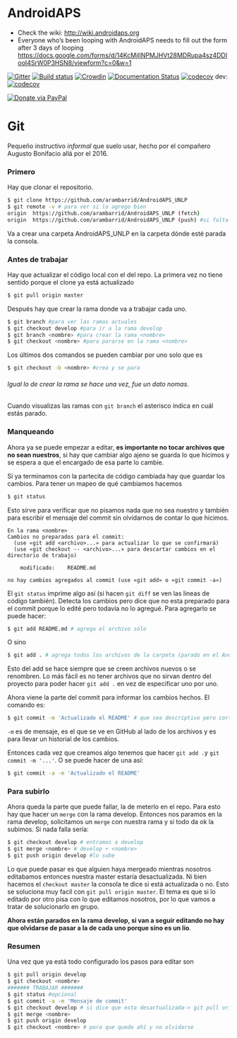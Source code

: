 # AndroidAPS

* Check the wiki: http://wiki.androidaps.org
*  Everyone who’s been looping with AndroidAPS needs to fill out the form after 3 days of looping  https://docs.google.com/forms/d/14KcMjlINPMJHVt28MDRupa4sz4DDIooI4SrW0P3HSN8/viewform?c=0&w=1

[![Gitter](https://badges.gitter.im/MilosKozak/AndroidAPS.svg)](https://gitter.im/MilosKozak/AndroidAPS?utm_source=badge&utm_medium=badge&utm_campaign=pr-badge&utm_content=badge)
[![Build status](https://travis-ci.org/MilosKozak/AndroidAPS.svg?branch=master)](https://travis-ci.org/MilosKozak/AndroidAPS)
[![Crowdin](https://d322cqt584bo4o.cloudfront.net/androidaps/localized.svg)](https://translations.androidaps.org/project/androidaps)
[![Documentation Status](https://readthedocs.org/projects/androidaps/badge/?version=latest)](https://androidaps.readthedocs.io/en/latest/?badge=latest)
[![codecov](https://codecov.io/gh/MilosKozak/AndroidAPS/branch/master/graph/badge.svg)](https://codecov.io/gh/MilosKozak/AndroidAPS)
dev: [![codecov](https://codecov.io/gh/MilosKozak/AndroidAPS/branch/dev/graph/badge.svg)](https://codecov.io/gh/MilosKozak/AndroidAPS)


[![Donate via PayPal](https://www.paypalobjects.com/en_US/i/btn/btn_donateCC_LG.gif)](https://www.paypal.com/cgi-bin/webscr?cmd=_s-xclick&hosted_button_id=Y4LHGJJESAVB8)


# Git
Pequeño instructivo *informal* que suelo usar, hecho por el compañero Augusto Bonifacio allá por el 2016.

### Primero
Hay que clonar el repositorio.
``` sh
$ git clone https://github.com/arambarrid/AndroidAPS_UNLP
$ git remote -v # para ver si lo agrego bien
origin	https://github.com/arambarrid/AndroidAPS_UNLP (fetch)
origin	https://github.com/arambarrid/AndroidAPS_UNLP (push) #si falta esta es porque no tenés permiso para pushear
``` 
Va a crear una carpeta AndroidAPS_UNLP en la carpeta dónde esté parada la consola.
### Antes de trabajar
Hay que actualizar el código local con el del repo. La primera vez no tiene sentido porque el clone ya está actualizado
``` sh
$ git pull origin master
``` 

Después hay que crear la rama donde va a trabajar cada uno.
``` sh
$ git branch #para ver las ramas actuales
$ git checkout develop #para ir a la rama develop
$ git branch <nombre> #para crear la rama <nombre>
$ git checkout <nombre> #para pararse en la rama <nombre>
``` 
Los últimos dos comandos se pueden cambiar por uno solo  que es
``` sh
$ git checkout -b <nombre> #crea y se para
``` 
###### Igual lo de crear la rama se hace una vez, fue un dato nomas.

Cuando visualizas las ramas con `git branch` el asterisco indica en cuál estás parado.
### Manqueando
Ahora ya se puede empezar a editar, **es importante no tocar archivos que no sean nuestros**, si hay que cambiar algo ajeno se guarda lo que hicimos y se espera a que el encargado de esa parte lo cambie.

Si ya terminamos con la partecita de código cambiada hay que guardar los cambios. Para tener un mapeo de qué cambiamos hacemos
``` sh
$ git status
``` 
Esto sirve para verificar que no pisamos nada que no sea nuestro y también para escribir el mensaje del commit sin olvidarnos de contar lo que hicimos.

```
En la rama <nombre>
Cambios no preparados para el commit:
  (use «git add <archivo>...» para actualizar lo que se confirmará)
  (use «git checkout -- <archivo>...» para descartar cambios en el directorio de trabajo)

	modificado:    README.md

no hay cambios agregados al commit (use «git add» o «git commit -a»)
```
El `git status` imprime algo así (si hacen `git diff` se ven las lineas de código también). Detecta los cambios pero dice que no esta preparado para el commit porque lo edité pero todavía no lo agregué. Para agregarlo se puede hacer:
```sh
$ git add README.md # agrega el archivo sólo
```
O sino
```sh
$ git add . # agrega todos los archivos de la carpeta (parado en el AndroidAPS_UNLP) 
```

Esto del add se hace siempre que se creen archivos nuevos o se renombren. Lo más fácil es no tener archivos que no sirvan dentro del proyecto para poder hacer `git add .` en vez de especificar uno por uno.

Ahora viene la parte del commit para informar los cambios hechos. El comando es:
```sh
$ git commit -m 'Actualizado el README' # que sea descriptivo pero corto como un título
```
`-m` es de mensaje, es el que se ve en GitHub al lado de los archivos  y es para llevar un historial de los cambios.

Entonces cada vez que creamos algo tenemos que hacer `git add .`y `git commit -m '...'`. O se puede hacer de una así:
```sh
$ git commit -a -m 'Actualizado el README'
```
### Para subirlo
Ahora queda la parte que puede fallar, la de meterlo en el repo. Para esto hay que hacer un `merge` con la rama develop. Entonces nos paramos en la rama develop, solicitamos un `merge` con nuestra rama y si todo da ok la subimos. Si nada falla
sería:
``` sh
$ git checkout develop # entramos a develop
$ git merge <nombre> # develop + <nombre>
$ git push origin develop #lo sube
```
Lo que puede pasar es que alguien haya mergeado mientras nosotros editabamos entonces nuestra master estaría desactualizada. Ni bien hacemos el `checkout master` la consola te dice si está actualizada o no. Esto se soluciona muy facil con `git pull origin master`. El tema es que si lo editado por otro pisa con lo que editamos nosotros, por lo que vamos a tratar de solucionarlo en grupo. 

**Ahora están parados en la rama develop, si van a seguir editando no hay que olvidarse de pasar a la de cada uno porque sino es un lío**.

### Resumen

Una vez que ya está todo configurado los pasos para editar son
```sh
$ git pull origin develop
$ git checkout <nombre>
####### TRABAJAR #######
$ git status #opcional
$ git commit -a -m 'Mensaje de commit'
$ git checkout develop # si dice que esta desactualizada-> git pull origin develop
$ git merge <nombre>
$ git push origin develop
$ git checkout <nombre> # para que quede ahí y no olvidarse
```

